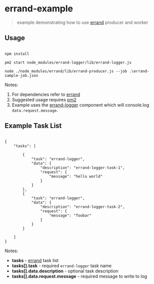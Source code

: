 # errand-example
> example demonstrating how to use [errand](https://github.com/errandjs/errand) producer and worker

## Usage

```

npm install

pm2 start node_modules/errand-logger/lib/errand-logger.js

node ./node_modules/errand/lib/errand-producer.js --job .\errand-sample-job.json

```

Notes:

1. For dependencies refer to [errand](https://github.com/errandjs/errand)
2. Suggested usage requires [pm2](http://pm2.keymetrics.io/)
3. Example uses the [errand-logger](https://github.com/errandjs/errand-logger) component which will console.log `data.request.message`.

## Example Task List

```

{
	"tasks": [

		{
			"task": "errand-logger",
			"data": {
				"description": "errand-logger-task-1",
				"request": {
					"message": "hello world"
				}
			}
		},
		{
			"task": "errand-logger",
			"data": {
				"description": "errand-logger-task-2",
				"request": {
					"message": "foobar"
				}
			}
		}

	]
}

```


Notes:

* **tasks** - [errand](https://github.com/errandjs/errand) task list
* **tasks[].task** - required `errand-logger` task name
* **tasks[].data.description** - optional task description
* **tasks[].data.request.message** - required message to write to log
